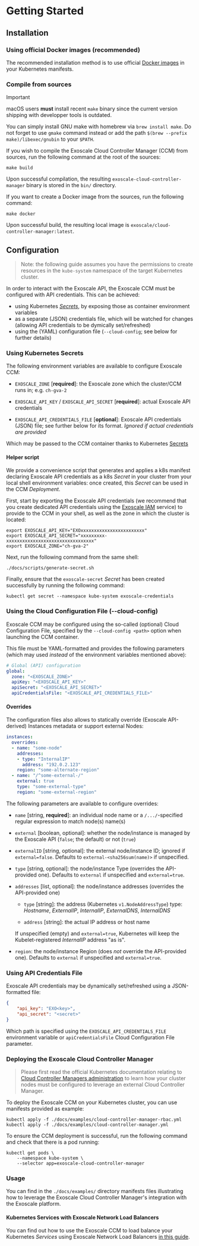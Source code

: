# Getting Started

## Installation

### Using official Docker images (recommended)

The recommended installation method is to use official [Docker
images][docker-hub] in your Kubernetes manifests.


### Compile from sources

> [!IMPORTANT]
> macOS users **must** install recent `make` binary since the current version
> shipping with developper tools is outdated.
>
> You can simply install GNU make with homebrew via `brew install make`. Do not
> forget to use `gmake` command instead or add the path
> `$(brew --prefix make)/libexec/gnubin` to your `$PATH`.

If you wish to compile the Exoscale Cloud Controller Manager (CCM) from
sources, run the following command at the root of the sources:

```
make build
```

Upon successful compilation, the resulting `exoscale-cloud-controller-manager`
binary is stored in the `bin/` directory.

If you want to create a Docker image from the sources, run the following
command:

```
make docker
```

Upon successful build, the resulting local image is
`exoscale/cloud-controller-manager:latest`.


## Configuration

> Note: the following guide assumes you have the permissions to create
> resources in the `kube-system` namespace of the target Kubernetes cluster.

In order to interact with the Exoscale API, the Exoscale CCM must be configured
with API credentials. This can be achieved:
* using Kubernetes [*Secrets*][k8s-secrets], by exposing those as container
  environment variables
* as a separate (JSON) credentials file, which will be watched for changes
  (allowing API credentials to be dymically set/refreshed)
* using the (YAML) configuration file
  (`--cloud-config`; see below for further details)

### Using Kubernetes Secrets

The following environment variables are available to configure Exoscale CCM:

* `EXOSCALE_ZONE` [**required**]: the Exoscale zone which the cluster/CCM
  runs in; e.g. `ch-gva-2`

* `EXOSCALE_API_KEY` / `EXOSCALE_API_SECRET` [**required**]: actual Exoscale API
  credentials

* `EXOSCALE_API_CREDENTIALS_FILE` [**optional**]: Exoscale API
  credentials (JSON) file; see further below for its format.
  _Ignored if actual credentials are provided_

Which may be passed to the CCM container thanks to Kubernetes [Secrets][k8s-secrets]

#### Helper script

We provide a convenience script that generates and applies a k8s manifest
declaring Exoscale API credentials as a k8s *Secret* in your cluster from your
local shell environment variables: once created, this *Secret* can be used in
the CCM *Deployment*.

First, start by exporting the Exoscale API credentials (we recommend that you
create dedicated API credentials using the [Exoscale IAM][exo-iam] service) to
provide to the CCM in your shell, as well as the zone in which the cluster is
located:

```Shell
export EXOSCALE_API_KEY="EXOxxxxxxxxxxxxxxxxxxxxxxxx"
export EXOSCALE_API_SECRET="xxxxxxxxx-xxxxxxxxxxxxxxxxxxxxxxxxxxxxxxxxx"
export EXOSCALE_ZONE="ch-gva-2"
```

Next, run the following command from the same shell:

```
./docs/scripts/generate-secret.sh
```

Finally, ensure that the `exoscale-secret` *Secret* has been created
successfully by running the following command:

```
kubectl get secret --namespace kube-system exoscale-credentials
```

### Using the Cloud Configuration File (--cloud-config)

Exoscale CCM may be configured using the so-called (optional) Cloud Configuration File,
specified by the `--cloud-config <path>` option when launching the CCM container.

This file must be YAML-formatted and provides the following parameters (which may used _instead_
of the environment variables mentioned above):

``` yaml
# Global (API) configuration
global:
  zone: "<EXOSCALE_ZONE>"
  apiKey: "<EXOSCALE_API_KEY>"
  apiSecret: "<EXOSCALE_API_SECRET>"
  apiCredentialsFile: "<EXOSCALE_API_CREDENTIALS_FILE>"
```

#### Overrides

The configuration files also allows to statically override (Exoscale API-derived) Instances
metadata or support external Nodes:

``` yaml
instances:
  overrides:
  - name: "some-node"
    addresses:
    - type: "InternalIP"
      address: "192.0.2.123"
    region: "some-alternate-region"
  - name: "/^some-external-/"
    external: true
    type: "some-external-type"
    region: "some-external-region"
```

The following parameters are available to configure overrides:

* `name` [string, **required**]: an individual node name or a `/.../`-specified regular expression
  to match node(s) name(s)

* `external` [boolean, optional]: whether the node/instance is managed
  by the Exoscale API (`false`; the default) or not (`true`)

* `externalID` [string, optional]: the external node/instance ID; ignored if `external=false`.
  Defaults to `external-<sha256sum(name)>` if unspecified.

* `type` [string, optional]: the node/instance Type (overrides the API-provided one).
  Defaults to `external` if unspecified and `external=true`.

* `addresses` [list, optional]: the node/instance addresses (overrides the API-provided one)

  - `type` [string]: the address (Kubernetes `v1.NodeAddressType`) type: _Hostname_, _ExternalIP_, _InternalIP_, _ExternalDNS_, _InternalDNS_

  - `address` [string]: the actual IP address or host name

  If unspecified (empty) and `external=true`, Kubernetes will keep the Kubelet-registered
  _InternalIP_ address "as is".

* `region`: the node/instance Region (does _not_ override the API-provided one).
  Defaults to `external` if unspecified and `external=true`.

### Using API Credentials File

Exoscale API credentials may be dynamically set/refreshed using a
JSON-formatted file:

``` json
{
    "api_key": "EXO<key>",
    "api_secret": "<secret>"
}
```

Which path is specified using the `EXOSCALE_API_CREDENTIALS_FILE` environment variable
or `apiCredentialsFile` Cloud Configuration File parameter.

### Deploying the Exoscale Cloud Controller Manager

> Please first read the official Kubernetes documentation relating to [Cloud
> Controller Managers administration][k8s-ccm-admin] to learn how your cluster
> nodes must be configured to leverage an external Cloud Controller Manager.

To deploy the Exoscale CCM on your Kubernetes cluster, you can use manifests
provided as example:

```
kubectl apply -f ./docs/examples/cloud-controller-manager-rbac.yml
kubectl apply -f ./docs/examples/cloud-controller-manager.yml
```

To ensure the CCM deployment is successful, run the following command and check
that there is a pod running:

```
kubectl get pods \
    --namespace kube-system \
    --selector app=exoscale-cloud-controller-manager
```


### Usage

You can find in the `./docs/examples/` directory manifests files  illustrating
how to leverage the Exoscale Cloud Controller Manager's integration with the
Exoscale platform.


#### Kubernetes Services with Exoscale Network Load Balancers

You can find out how to use the Exoscale CCM to load balance your Kubernetes
*Services* using Exoscale Network Load Balancers [in this
guide][doc-service-loadbalancer].


[doc-service-loadbalancer]: ./service-loadbalancer.md
[docker-hub]: https://hub.docker.com/repository/docker/exoscale/cloud-controller-manager
[exo-iam]: https://community.exoscale.com/documentation/iam/quick-start/
[exo-sg]: https://community.exoscale.com/documentation/compute/security-groups/
[k8s-ccm-admin]: https://kubernetes.io/docs/tasks/administer-cluster/running-cloud-controller/#cloud-controller-manager
[k8s-secrets]: https://kubernetes.io/docs/concepts/configuration/secret/
[k8s-service-nodeport]: https://kubernetes.io/docs/concepts/services-networking/service/#nodeport
